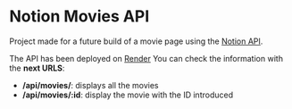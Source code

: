 # Notion Movies API

Project made for a future build of a movie page using the [Notion API](https://developers.notion.com/).

The API has been deployed on [Render](https://favorite-movies-api.onrender.com/)
You can check the information with the __next URLS__:
- __/api/movies/__: displays all the movies
- __/api/movies/:id__: display the movie with the ID introduced
